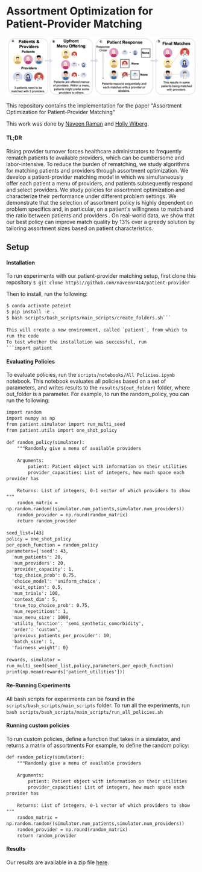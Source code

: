 # Assortment Optimization for Patient-Provider Matching
![Paper Overview](figs/pull_figure.png)

This repository contains the implementation for the paper "Assortment Optimization for Patient-Provider Matching"

This work was done by [Naveen Raman](https://naveenraman.com/) and [Holly Wiberg](https://hwiberg.github.io).

#### TL;DR 
Rising provider turnover forces healthcare administrators to frequently rematch patients to available providers, which can be cumbersome and labor-intensive.
To reduce the burden of rematching, we study algorithms for matching patients and providers through assortment optimization.
We develop a patient-provider matching model in which we simultaneously offer each patient a menu of providers, and patients subsequently respond and select providers. 
We study policies for assortment optimization and characterize their performance under different problem settings. 
We demonstrate that the selection of assortment policy is highly dependent on problem specifics and, in particular, on a patient's willingness to match and the ratio between patients and providers .
On real-world data, we show that our best policy can improve match quality by 13\% over a greedy solution by tailoring assortment sizes based on patient characteristics.

## Setup

#### Installation
To run experiments with our patient-provider matching setup, first clone this repository
```$ git clone https://github.com/naveenr414/patient-provider``` 

Then to install, run the following: 
```$ conda env create --file environment.yaml
$ conda activate pateint
$ pip install -e .
$ bash scripts/bash_scripts/main_scripts/create_folders.sh```

This will create a new environment, called `patient`, from which to run the code
To test whether the installation was successful, run 
```import patient
```

#### Evaluating Policies
To evaluate policies, run the `scripts/notebooks/All Policies.ipynb` notebook. 
This notebook evaluates all policies based on a set of parameters, and writes results to the `results/${out_folder}` folder, where out_folder is a parameter. 
For example, to run the random_policy, you can run the following: 
```
import random 
import numpy as np
from patient.simulator import run_multi_seed
from patient.utils import one_shot_policy

def random_policy(simulator):
    """Randomly give a menu of available providers
    
    Arguments:
        patient: Patient object with information on their utilities
        provider_capacities: List of integers, how much space each provider has
        
    Returns: List of integers, 0-1 vector of which providers to show """
    random_matrix = np.random.random((simulator.num_patients,simulator.num_providers))
    random_provider = np.round(random_matrix)
    return random_provider 

seed_list=[43]
policy = one_shot_policy
per_epoch_function = random_policy
parameters={'seed': 43,
  'num_patients': 20,
  'num_providers': 20,
  'provider_capacity': 1,
  'top_choice_prob': 0.75,
  'choice_model': 'uniform_choice',
  'exit_option': 0.5,
  'num_trials': 100,
  'context_dim': 5,
  'true_top_choice_prob': 0.75,
  'num_repetitions': 1,
  'max_menu_size': 1000,
  'utility_function': 'semi_synthetic_comorbidity',
  'order': 'custom',
  'previous_patients_per_provider': 10,
  'batch_size': 1,
  'fairness_weight': 0}

rewards, simulator = run_multi_seed(seed_list,policy,parameters,per_epoch_function)
print(np.mean(rewards['patient_utilities']))
```

#### Re-Running Experiments 
All bash scripts for experiments can be found in the `scripts/bash_scripts/main_scripts` folder. 
To run all the experiments, run `bash scripts/bash_scripts/main_scripts/run_all_policies.sh`

#### Running custom policies
To run custom policies, define a function that takes in a simulator, and returns a matrix of assortments
For example, to define the random policy: 
```
def random_policy(simulator):
    """Randomly give a menu of available providers
    
    Arguments:
        patient: Patient object with information on their utilities
        provider_capacities: List of integers, how much space each provider has
        
    Returns: List of integers, 0-1 vector of which providers to show """
    random_matrix = np.random.random((simulator.num_patients,simulator.num_providers))
    random_provider = np.round(random_matrix)
    return random_provider 
```

#### Results
Our results are available in a zip file [here](https://cmu.box.com/s/9oaq5oce9s4q3i0iai9jjwe8cbwv90aj). 